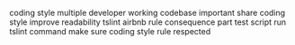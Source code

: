 coding style multiple developer working codebase important share coding style improve readability tslint airbnb rule consequence part test script run tslint command make sure coding style rule respected